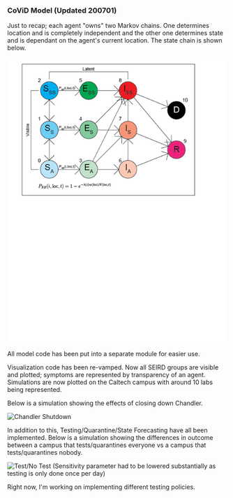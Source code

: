 ### CoViD Model (Updated 200701)

Just to recap; each agent "owns" two Markov chains. One determines location and is completely independent and the other one determines state and is dependant on the agent's current location. The state chain is shown below.

![State Transition Chain](chain_updated.png)

All model code has been put into a separate module for easier use.

Visualization code has been re-vamped. Now all SEIRD groups are visible and plotted; symptoms are represented by transparency of an agent. Simulations are now plotted on the Caltech campus with around 10 labs being represented.

Below is a simulation showing the effects of closing down Chandler.

![Chandler Shutdown](200628.gif)

In addition to this, Testing/Quarantine/State Forecasting have all been implemented. Below is a simulation showing the differences in outcome between a campus that tests/quarantines everyone vs a campus that tests/quarantines nobody.

![Test/No Test](200701_long_testing.gif)
(Sensitivity parameter had to be lowered substantially as testing is only done once per day)


Right now, I'm working on implementing different testing policies.